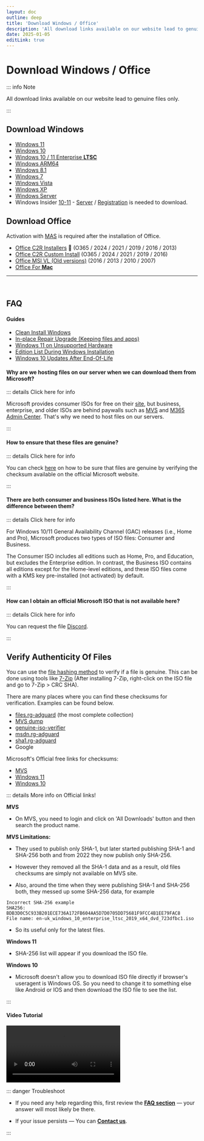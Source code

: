 ```yaml
---
layout: doc
outline: deep
title: 'Download Windows / Office'
description: 'All download links available on our website lead to genuine files only'
date: 2025-01-05
editLink: true
---
```


# Download Windows / Office

::: info Note

All download links available on our website lead to genuine files only.

:::

## Download Windows
-  [Windows 11](./windows_11_links)
-  [Windows 10](./windows_10_links)
-  [Windows 10 / 11 Enterprise **LTSC**](./windows_ltsc_links)
-  [Windows ARM64](./windows_arm_links)
-  [Windows 8.1](./windows_8.1_links)
-  [Windows 7](./windows_7_links)
-  [Windows Vista][winvist]
-  [Windows XP](./windows_xp_links)
-  [Windows Server][winserv]
-  Windows Insider [10-11][1] - [Server][2] / [Registration][3] is needed to download.

## Download Office

Activation with [MAS](./intro#step2) is required after the installation of Office.

-  [Office C2R Installers][4] 🤍 (O365 / 2024 / 2021 / 2019 / 2016 / 2013)
-  [Office C2R Custom Install][5] (O365 / 2024 / 2021 / 2019 / 2016)
-  [Office MSI VL (Old versions)][winmsi] (2016 / 2013 / 2010 / 2007)
-  [Office For **Mac**][winmac]

<hr/><br/>

## FAQ

#### Guides

- [Clean Install Windows](./clean_install_windows)
- [In-place Repair Upgrade (Keeping files and apps)](./in-place_repair_upgrade)
- [Windows 11 on Unsupported Hardware](./clean_install_windows#windows-11-on-unsupported-hardware)
- [Edition List During Windows Installation](./clean_install_windows#edition-list-during-windows-installation)
- [Windows 10 Updates After End-Of-Life](./windows10_eol)

#### Why are we hosting files on our server when we can download them from Microsoft?

::: details Click here for info

Microsoft provides consumer ISOs for free on their [site][6], but business, enterprise, and older ISOs are behind paywalls such as [MVS][7] and [M365 Admin Center][8]. That's why we need to host files on our servers.

:::

#### How to ensure that these files are genuine?

::: details Click here for info

You can check [here](./genuine-installation-media#verify-authenticity-of-files) on how to be sure that files are genuine by verifying the checksum available on the official Microsoft website.

:::

#### There are both consumer and business ISOs listed here. What is the difference between them?

::: details Click here for info

For Windows 10/11 General Availability Channel (GAC) releases (i.e., Home and Pro), Microsoft produces two types of ISO files: Consumer and Business.

The Consumer ISO includes all editions such as Home, Pro, and Education, but excludes the Enterprise edition. In contrast, the Business ISO contains all editions except for the Home-level editions, and these ISO files come with a KMS key pre-installed (not activated) by default.

:::

#### How can I obtain an official Microsoft ISO that is not available here?

::: details Click here for info

You can request the file [Discord][9].

:::


## Verify Authenticity Of Files

You can use the [file hashing method][10] to verify if a file is genuine. This can be done using tools like [7-Zip][11] (After installing 7-Zip, right-click on the ISO file and go to 7-Zip > CRC SHA).

There are many places where you can find these checksums for verification. Examples can be found below.

- [files.rg-adguard][12] (the most complete collection)
- [MVS dump][13]
- [genuine-iso-verifier][14]
- [msdn.rg-adguard][15]
- [sha1.rg-adguard][16]
- Google

Microsoft's Official free links for checksums:

- [MVS][17]
- [Windows 11][18]
- [Windows 10][19]


::: details More info on Official links!

**MVS**  
- On MVS, you need to login and click on 'All Downloads' button and then search the product name.

**MVS Limitations:**  
- They used to publish only SHA-1, but later started publishing SHA-1 and SHA-256 both and from 2022 they now publish only SHA-256.

- However they removed all the SHA-1 data and as a result, old files checksums are simply not available on MVS site.

- Also, around the time when they were publishing SHA-1 and SHA-256 both, they messed up some SHA-256 data, for example

```shell
Incorrect SHA-256 example
SHA256: BDB3D0C5C933B201ECE736A172FB604AA5D7D0705DD75681F9FCC4B1EE79FAC8
File name: en-uk_windows_10_enterprise_ltsc_2019_x64_dvd_723dfbc1.iso
```

- So its useful only for the latest files.

**Windows 11**
- SHA-256 list will appear if you download the ISO file.

**Windows 10**
- Microsoft doesn't allow you to download ISO file directly if browser's useragent is Windows OS. So you need to change it to something else like Android or IOS and then download the ISO file to see the list.

:::


#### Video Tutorial

<video class="video-js vjs-default-skin vjs-fluid" controls preload="auto" data-setup='{}'>
  <source src="/how_to_verify_files.mp4" type="video/mp4" />
  <p class="vjs-no-js"></p>
</video>

::: danger Troubleshoot

- If you need any help regarding this, first review the [**FAQ section**](./faq) — your answer will most likely be there.  

- If your issue persists — You can [**Contact us**](./troubleshoot).

:::

[1]: https://www.microsoft.com/en-us/software-download/windowsinsiderpreviewiso
[2]: https://www.microsoft.com/en-us/software-download/windowsinsiderpreviewserver
[3]: https://www.microsoft.com/en-us/windowsinsider/getting-started
[4]: https://gravesoft.dev/office_c2r_links
[5]: https://gravesoft.dev/office_c2r_custom
[6]: https://www.microsoft.com/en-us/software-download
[7]: https://visualstudio.microsoft.com/subscriptions/
[8]: https://learn.microsoft.com/en-us/licensing/vlsc-faqs-home-page
[9]: https://discord.gg/FajfGaH3nD
[10]: https://en.wikipedia.org/wiki/File_verification
[11]: https://7-zip.org/
[12]: https://files.rg-adguard.net/search
[13]: https://awuctl.github.io/mvs/
[14]: https://genuine-iso-verifier.weebly.com/
[15]: https://msdn.rg-adguard.net/
[16]: https://sha1.rg-adguard.net/
[17]: https://my.visualstudio.com/Downloads
[18]: https://www.microsoft.com/en-us/software-download/windows11
[19]: https://www.microsoft.com/en-us/software-download/windows10
[win11]: https://massgrave.dev/windows_11_links
[win10]: https://massgrave.dev/windows_10_links
[winen]: https://massgrave.dev/windows_ltsc_links
[winarm]: https://massgrave.dev/windows_arm_links
[win8]: https://massgrave.dev/windows_8.1_links
[win7]: https://massgrave.dev/windows_7_links
[winvist]: https://massgrave.dev/windows_vista__links
[winxp]: https://massgrave.dev/windows_xp_links
[winserv]: https://massgrave.dev/windows_server_links
[winmsi]: https://massgrave.dev/office_msi_links
[winmac]: https://massgrave.dev/office_for_mac
